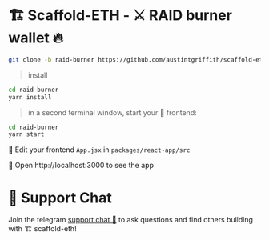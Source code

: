 # 🏗 Scaffold-ETH - ⚔️ RAID burner wallet 🔥

```bash
git clone -b raid-burner https://github.com/austintgriffith/scaffold-eth.git raid-burner
```

> install

```bash
cd raid-burner
yarn install
```

> in a second terminal window, start your 📱 frontend:

```bash
cd raid-burner
yarn start
```

📝 Edit your frontend `App.jsx` in `packages/react-app/src`


📱 Open http://localhost:3000 to see the app



# 💬 Support Chat

Join the telegram [support chat 💬](https://t.me/joinchat/KByvmRe5wkR-8F_zz6AjpA) to ask questions and find others building with 🏗 scaffold-eth!
